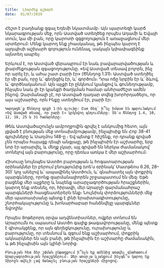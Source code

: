 ```yaml
---
title:  Լիարժեք աշխարհ
date:  01/07/2019
---
```


Հեշտ է բաղձանք զգալ Եդեմի նկատմամբ։ Այն պարտեզի կարճ նկարագրության մեջ, որն Աստված ստեղծեց որպես Ադամի և Եվայի տուն, կա մի բան, որը կարոտի զգցողություն է առաջացնում մեր սրտերում։ Մենք կարող ենք չհասկանալ, թե ինչպես կարող է այդպիսի աշխարհ գոյություն ունենալ, սակայն կփափագեինք այնտեղ ապրել։

Երևում է, որ Աստված վերապրում էր նաև բավարարվածության և լիարժեքության զգացողությունը. «Եվ Աստված տեսավ բոլորն, ինչ որ արել էր, և ահա շատ բարի էր» (Ծննդոց 1.31)։ Աստված ստեղծել էր մի բան, որը և՛ գեղեցիկ էր, և՛ գործուն։ Դրա ոճը նրբին էր և՛ ձևով, և՛ գործնականում։ Այն աչքի էր ընկնում կյանքով և գունեղությամբ, ինչպես նաև լի էր կյանքի ծաղկման համար անհրաժեշտ ամեն ինչով։ Զարմանալի չէ, որ Աստված դադար տվեց խորհրդածելու, որ այս աշխարհը, որն Ինքը ստեղծում էր, բարի էր։

`Կարդացե՛ք Ծննդոց գրքի 1-ին գլուխը: Ըստ ձեզ՝ ի՞նչ իմաստ են պարունակում «Եվ Աստված տեսավ, որ բարի է» կրկնվող պնդումները։ Տե՛ս Ծննդոց 1.4, 10, 12, 18, 25 և 31 համարները։`

Թեև Աստվածաշունչն ամբողջովին գրվել է անկումից հետո, այն լցված է բնության մեջ տոնախմբությամբ, ինչպիսիք են Հոբ 38-41 գլուխները և Սաղմոս 148-ը ։ Եվ պետք է հիշենք, որ դրանք գրված չեն որպես հայացք դեպի անցյալը, թե ինչպիսին էր աշխարհը, երբ նոր էր արարվել, և մեղք չկար, այլ գրված են ներկա ժամանակով՝ տոնելով այն բարությունը, որը դեռևս առկա է մեր աշխարհում։

Հիսուսը նույնպես Աստծո բարության և հոգատարության օրինակներ էր բերում բնությունից (տե՛ս օրինակ՝ Մատթեոս 6.26, 28–30)՝ կոչ անելով և՛ ապավինել Աստծուն, և՛ գնահատել այն փոքրիկ պարգևները, որոնք զարմանալիորեն շրջապատում են մեզ։ Եթե բացենք մեր աչքերը և նայենք արարչագործության հրաշքներին, կարող ենք տեսնել, որ, հիրավի, մեր Արարչի զարմանահրաշ պարգևների հասցեատերերն ենք։ Նույնիսկ փորձությունների մեջ մեր պատասխանը պետք է լինի երախտագիտությունը, շնորհակալությունը և խոնարհաբար հանձնվելը պարգևներ Տվողին։

Որպես Յոթերորդ օրվա ադվենտիստներ, ովքեր տոնում են Արարումն ու սպասում Աստծո գալիք թագավորությանը, մենք պետք է գիտակցենք, որ այն գեղեցկությունը, ուրախությունը և բարությունը, որ տեսնում և զգում ենք աշխարհում, փոքրիկ ակնարկներ են այն բանի, թե ինչպիսին էր աշխարհը ժամանակին, և թե ինչպիսին այն կլինի նորից։

`Բնության հետ ձեր շփման ընթացքում ի՞նչն եք ամենից առավել գնահատում Արարչագործության հրաշքներում։ Ձեր առօրյա կյանքում ինչպե՞ս կարող եք Տիրոջն ավելի լավ ճանաչել բնության հրաշքների միջոցով։`